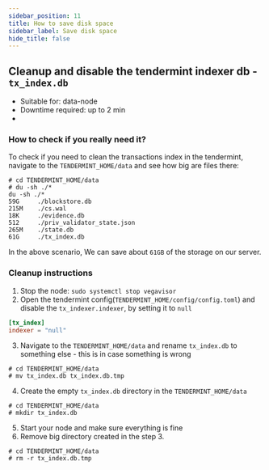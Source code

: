 ```yaml
---
sidebar_position: 11
title: How to save disk space
sidebar_label: Save disk space
hide_title: false
---
```


## Cleanup and disable the tendermint indexer db - `tx_index.db`

* Suitable for: data-node
* Downtime required: up to 2 min
* 

### How to check if you really need it?

To check if you need to clean the transactions index in the tendermint, navigate to the `TENDERMINT_HOME/data` and see how big are files there:

```shell
# cd TENDERMINT_HOME/data
# du -sh ./*
du -sh ./*
59G     ./blockstore.db
215M    ./cs.wal
18K     ./evidence.db
512     ./priv_validator_state.json
265M    ./state.db
61G     ./tx_index.db
```

In the above scenario, We can save about `61GB` of the storage on our server.

### Cleanup instructions

1. Stop the node: `sudo systemctl stop vegavisor`
2. Open the tendermint config(`TENDERMINT_HOME/config/config.toml`) and disable the `tx_indexer.indexer`, by setting it to `null`

```toml
[tx_index]
indexer = "null"
```

3. Navigate to the `TENDERMINT_HOME/data` and rename `tx_index.db` to something else - this is in case something is wrong

```shell
# cd TENDERMINT_HOME/data
# mv tx_index.db tx_index.db.tmp
```

4. Create the empty `tx_index.db` directory in the `TENDERMINT_HOME/data`

```shell
# cd TENDERMINT_HOME/data
# mkdir tx_index.db
```

5. Start your node and make sure everything is fine
6. Remove big directory created in the step 3.

```shell
# cd TENDERMINT_HOME/data
# rm -r tx_index.db.tmp
```